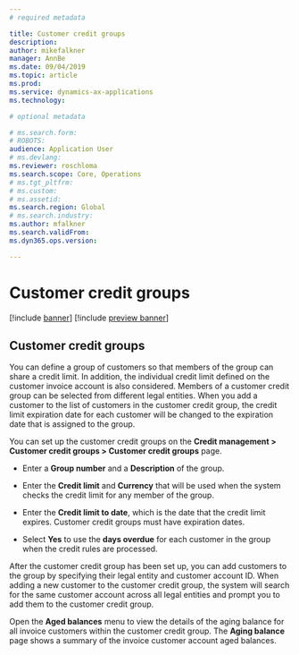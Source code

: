 ```yaml
---
# required metadata

title: Customer credit groups
description: 
author: mikefalkner
manager: AnnBe
ms.date: 09/04/2019
ms.topic: article
ms.prod: 
ms.service: dynamics-ax-applications
ms.technology: 

# optional metadata

# ms.search.form:  
# ROBOTS: 
audience: Application User
# ms.devlang: 
ms.reviewer: roschloma
ms.search.scope: Core, Operations
# ms.tgt_pltfrm: 
# ms.custom: 
# ms.assetid: 
ms.search.region: Global
# ms.search.industry: 
ms.author: mfalkner
ms.search.validFrom: 
ms.dyn365.ops.version: 

---
```


# Customer credit groups

[!include [banner](../includes/banner.md)]
[!include [preview banner](../includes/preview-banner.md)]

## Customer credit groups

You can define a group of customers so that members of the group can share a credit limit. In addition, the individual credit limit defined on the customer invoice account is also considered. Members of a customer credit group can be selected from different legal entities. When you add a customer to the list of customers in the customer credit group, the credit limit expiration date for each customer will be changed to the expiration date that is assigned to the group. 

You can set up the customer credit groups on the **Credit management > Customer credit groups > Customer credit groups** page.

- Enter a **Group number** and a **Description** of the group.

- Enter the **Credit limit** and **Currency** that will be used when the system checks the credit limit for any member of the group.

- Enter the **Credit limit to date**, which is the date that the credit limit expires. Customer credit groups must have expiration dates.

- Select **Yes** to use the **days overdue** for each customer in the group when the credit rules are processed.

After the customer credit group has been set up, you can add customers to the group by specifying their legal entity and customer account ID. When adding a new customer to the customer credit group, the system will search for the same customer account across all legal entities and prompt you to add them to the customer credit group.

Open the **Aged balances** menu to view the details of the aging balance for all invoice customers within the customer credit group. The **Aging balance** page shows a summary of the invoice customer account aged balances.
